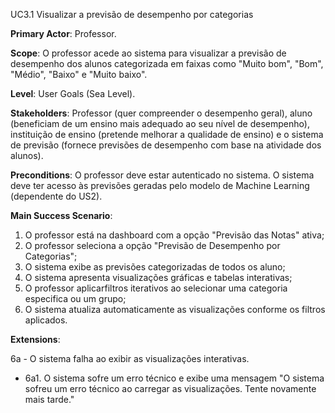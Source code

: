 UC3.1 Visualizar a previsão de desempenho por categorias

**Primary Actor**: Professor.

**Scope**: O professor acede ao sistema para visualizar a previsão de desempenho dos alunos categorizada em faixas como "Muito bom", "Bom", "Médio", "Baixo" e "Muito baixo".

**Level**: User Goals (Sea Level).

**Stakeholders**: Professor (quer compreender o desempenho geral), aluno (beneficiam de um ensino mais adequado ao seu nível de desempenho), instituição de ensino (pretende melhorar a qualidade de ensino) e o sistema de previsão (fornece previsões de desempenho com base na atividade dos alunos).

**Preconditions**: O professor deve estar autenticado no sistema. O sistema deve ter acesso às previsões geradas pelo modelo de Machine Learning (dependente do US2). 

**Main Success Scenario**:
1. O professor está na dashboard com a opção "Previsão das Notas" ativa;
2. O professor seleciona a opção "Previsão de Desempenho por Categorias";
3. O sistema exibe as previsões categorizadas de todos os aluno;
4. O sistema apresenta visualizações gráficas e tabelas interativas;
5. O professor aplicarfiltros iterativos ao selecionar uma categoria especifica ou um grupo;
6. O sistema atualiza automaticamente as visualizações conforme os filtros aplicados.

**Extensions**:

6a - O sistema falha ao exibir as visualizações interativas.
- 6a1. O sistema sofre um erro técnico e exibe uma mensagem "O sistema sofreu um erro técnico ao carregar as visualizações. Tente novamente mais tarde."